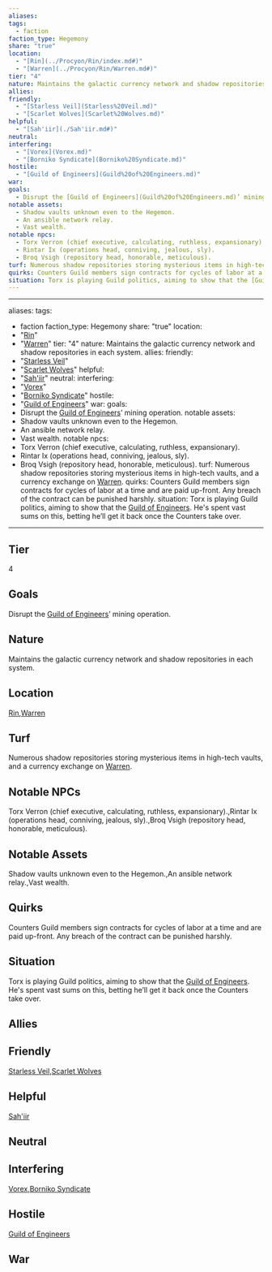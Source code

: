 ```yaml
---
aliases: 
tags:
  - faction
faction_type: Hegemony
share: "true"
location:
  - "[Rin](../Procyon/Rin/index.md#)"
  - "[Warren](../Procyon/Rin/Warren.md#)"
tier: "4"
nature: Maintains the galactic currency network and shadow repositories in each system.
allies: 
friendly:
  - "[Starless Veil](Starless%20Veil.md)"
  - "[Scarlet Wolves](Scarlet%20Wolves.md)"
helpful:
  - "[Sah'iir](./Sah'iir.md#)"
neutral: 
interfering:
  - "[Vorex](Vorex.md)"
  - "[Borniko Syndicate](Borniko%20Syndicate.md)"
hostile:
  - "[Guild of Engineers](Guild%20of%20Engineers.md)"
war: 
goals:
  - Disrupt the [Guild of Engineers](Guild%20of%20Engineers.md)’ mining operation.
notable assets:
  - Shadow vaults unknown even to the Hegemon.
  - An ansible network relay.
  - Vast wealth.
notable npcs:
  - Torx Verron (chief executive, calculating, ruthless, expansionary).
  - Rintar Ix (operations head, conniving, jealous, sly).
  - Broq Vsigh (repository head, honorable, meticulous).
turf: Numerous shadow repositories storing mysterious items in high-tech vaults, and a currency exchange on [Warren](../Procyon/Rin/Warren.md#).
quirks: Counters Guild members sign contracts for cycles of labor at a time and are paid up-front. Any breach of the contract can be punished harshly.
situation: Torx is playing Guild politics, aiming to show that the [Guild of Engineers](Guild%20of%20Engineers.md). He's spent vast sums on this, betting he’ll get it back once the Counters take over.
---
```

---
aliases: 
tags:
  - faction
faction_type: Hegemony
share: "true"
location:
  - "[Rin](../Procyon/Rin/index.md#)"
  - "[Warren](../Procyon/Rin/Warren.md#)"
tier: "4"
nature: Maintains the galactic currency network and shadow repositories in each system.
allies:
friendly:
- "[Starless Veil](Starless%20Veil.md)"
- "[Scarlet Wolves](Scarlet%20Wolves.md)"
helpful:
- "[Sah'iir](./Sah'iir.md#)"
neutral:
interfering:
- "[Vorex](Vorex.md)"
- "[Borniko Syndicate](Borniko%20Syndicate.md)"
hostile:
- "[Guild of Engineers](Guild%20of%20Engineers.md)"
war:
goals:
- Disrupt the [Guild of Engineers](Guild%20of%20Engineers.md)’ mining operation.
notable assets: 
- Shadow vaults unknown even to the Hegemon.
- An ansible network relay.
- Vast wealth.
notable npcs:
- Torx Verron (chief executive, calculating, ruthless, expansionary).
- Rintar Ix (operations head, conniving, jealous, sly).
- Broq Vsigh (repository head, honorable, meticulous).
turf: Numerous shadow repositories storing mysterious items in high-tech vaults, and a currency exchange on [Warren](../Procyon/Rin/Warren.md#).
quirks: Counters Guild members sign contracts for cycles of labor at a time and are paid up-front. Any breach of the contract can be punished harshly.
situation: Torx is playing Guild politics, aiming to show that the [Guild of Engineers](Guild%20of%20Engineers.md). He's spent vast sums on this, betting he’ll get it back once the Counters take over.
---
## Tier

4

## Goals

Disrupt the [Guild of Engineers](Guild%20of%20Engineers.md)’ mining operation.

## Nature

Maintains the galactic currency network and shadow repositories in each system.

## Location

[Rin](../Procyon/Rin/index.md.md#.md#),[Warren](../Procyon/Rin/Warren.md.md#.md#.md#.md#)

## Turf

Numerous shadow repositories storing mysterious items in high-tech vaults, and a currency exchange on [Warren](Procyon/Rin/Warren.md).

## Notable NPCs

Torx Verron (chief executive, calculating, ruthless, expansionary).,Rintar Ix (operations head, conniving, jealous, sly).,Broq Vsigh (repository head, honorable, meticulous).

## Notable Assets

Shadow vaults unknown even to the Hegemon.,An ansible network relay.,Vast wealth.

## Quirks

Counters Guild members sign contracts for cycles of labor at a time and are paid up-front. Any breach of the contract can be punished harshly.

## Situation

Torx is playing Guild politics, aiming to show that the [Guild of Engineers](Guild%20of%20Engineers.md). He's spent vast sums on this, betting he’ll get it back once the Counters take over.

## Allies



## Friendly 

[Starless Veil](./Starless%20Veil.md),[Scarlet Wolves](./Scarlet%20Wolves.md)

## Helpful 

[Sah'iir](./Sah'iir.md.md#.md#)

## Neutral 



## Interfering

[Vorex](./Vorex.md),[Borniko Syndicate](./Borniko%20Syndicate.md)

## Hostile

[Guild of Engineers](./Guild%20of%20Engineers.md)

## War


